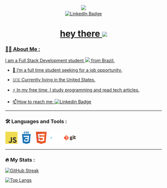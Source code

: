 <div id="header" align="center">
  <img src="https://media.giphy.com/media/qT3NpahR7tGnOqqjng/giphy.gif" width="200"/>
  <div id="badges">
    <a href="https://www.linkedin.com/in/hannaboppe/">
    <img src="https://img.shields.io/badge/LinkedIn-blue?style=for-the-badge&logo=linkedin&logoColor=white" alt="LinkedIn Badge"/>
  </div>
  <h1>
    hey there
    <img src="https://media.giphy.com/media/hvRJCLFzcasrR4ia7z/giphy.gif" width="30px"/>
  </h1>
    
</div>
  
### :woman_technologist: About Me :

I am a Full Stack Development student <img src="https://media.giphy.com/media/WUlplcMpOCEmTGBtBW/giphy.gif" width="30"> from Brazil.

  - :telescope: I’m a full time student seeking for a job opportunity.

  - :us: Currently living in the United States.

  - :zap: In my free time, I study programming and read tech articles.

  - :mailbox:How to reach me: [![Linkedin Badge](https://img.shields.io/badge/-hboppe-blue?style=flat&logo=Linkedin&logoColor=white)](https://www.linkedin.com/in/hannaboppe/)
  
---

### :hammer_and_wrench: Languages and Tools :
  
  <div>
      <img src="https://github.com/devicons/devicon/blob/master/icons/javascript/javascript-original.svg" title="JavaScript" alt="JavaScript" width="40" height="40"/>&nbsp;
  <img src="https://github.com/devicons/devicon/blob/master/icons/css3/css3-plain-wordmark.svg"  title="CSS3" alt="CSS" width="40" height="40"/>&nbsp;
  <img src="https://github.com/devicons/devicon/blob/master/icons/html5/html5-original.svg" title="HTML5" alt="HTML" width="40" height="40"/>&nbsp;
  <img src="https://github.com/devicons/devicon/blob/master/icons/tailwindcss/tailwindcss-original-wordmark.svg" title="TailwindCSS" alt="TailwindCSS" width="40" height="40"/>
  <img src="https://github.com/devicons/devicon/blob/master/icons/git/git-original-wordmark.svg" title="Git" **alt="Git" width="40" height="40"/>&nbsp;
</div>
  
  ---

### :fire: My Stats :
  [![GitHub Streak](https://github-readme-streak-stats.herokuapp.com?user=hboppe&date_format=M%20j%5B%2C%20Y%5D)](https://git.io/streak-stats)

  [![Top Langs](https://github-readme-stats.vercel.app/api/top-langs/?username=hboppe&layout=compact&theme=vision-friendly-dark)](https://github.com/hboppe/github-readme-stats)



<!--
**hboppe/hboppe** is a ✨ _special_ ✨ repository because its `README.md` (this file) appears on your GitHub profile.

Here are some ideas to get you started:

- 🔭 I’m currently working on ...
- 🌱 I’m currently learning ...
- 👯 I’m looking to collaborate on ...
- 🤔 I’m looking for help with ...
- 💬 Ask me about ...
- 📫 How to reach me: ...
- 😄 Pronouns: ...
- ⚡ Fun fact: ...
-->
